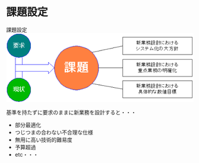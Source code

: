 # 課題設定

課題設定
![y10.1.png](images/y10.1.png)

基準を持たずに要求のままに新業務を設計すると・・・

- 部分最適化
- つじつまの合わない不合理な仕様
- 無用に高い技術的難易度
- 予算超過
- etc・・・
